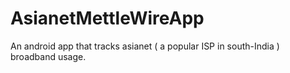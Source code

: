 # AsianetMettleWireApp
An android app that tracks asianet ( a popular ISP in south-India ) broadband usage. 
